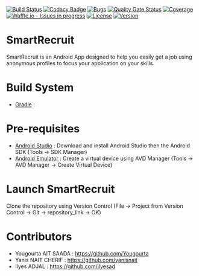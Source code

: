 [![Build Status](https://img.shields.io/travis/Yougourta/SmartRecruit/master.svg?style=flat-square)](https://travis-ci.org/Yougourta/SmartRecruit)
[![Codacy Badge](https://api.codacy.com/project/badge/Grade/323c9cdbcd864e00b033df82605fade8)](https://app.codacy.com/app/Yougourta/SmartRecruit?utm_source=github.com&utm_medium=referral&utm_content=Yougourta/SmartRecruit&utm_campaign=Badge_Grade_Dashboard)
[![Bugs](https://sonarcloud.io/api/project_badges/measure?project=Yougourta_SmartRecruit&metric=bugs)](https://sonarcloud.io/dashboard?id=Yougourta_SmartRecruit)
[![Quality Gate Status](https://sonarcloud.io/api/project_badges/measure?project=Yougourta_SmartRecruit&metric=alert_status)](https://sonarcloud.io/dashboard?id=Yougourta_SmartRecruit)
[![Coverage](https://sonarcloud.io/api/project_badges/measure?project=Yougourta_SmartRecruit&metric=coverage)](https://sonarcloud.io/dashboard?id=Yougourta_SmartRecruit)
[![Waffle.io - Issues in progress](https://badge.waffle.io/Yougourta/SmartRecruit.png?label=in%20progress&title=In%20Progress)](http://waffle.io/Yougourta/SmartRecruit)
[![License](https://img.shields.io/github/license/Yougourta/SmartRecruit.svg?style=flat-square)](LICENSE)
[![Version](https://img.shields.io/github/tag/Yougourta/SmartRecruit.svg?label=version&style=flat-square)](build.gradle)

# SmartRecruit
SmartRecruit is an Android App designed to help you easily get a job using anonymous profiles to focus your application on your skills. 

# Build System
- [Gradle](https://gradle.org/) :

# Pre-requisites
- [Android Studio](https://developer.android.com/studio/) : Download and install Android Studio then the Android SDK (Tools -> SDK Manager)
- [Android Emulator](https://developer.android.com/studio/run/managing-avds) : Create a virtual device using AVD Manager (Tools -> AVD Manager -> Create Virtual Device)

# Launch SmartRecruit
Clone the repository using Version Control (File -> Project from Version Control -> Git -> repository_link -> OK)

# Contributors
- Yougourta AIT SAADA : https://github.com/Yougourta
- Yanis NAIT CHERIF : https://github.com/yanisnait
- Ilyes ADJAL : https://github.com/ilyesad
